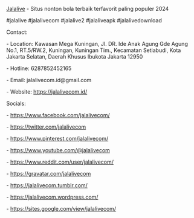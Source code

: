 <p><a href="https://jalalivecom.id/">Jalalive</a> - Situs nonton bola terbaik terfavorit paling populer 2024<p>
<p>#jalalive #jalalivecom #jalalive2 #jalaliveapk #jalalivedownload<p>
<p>Contact:<p>
<p>- Location: Kawasan Mega Kuningan, Jl. DR. Ide Anak Agung Gde Agung No.1, RT.5/RW.2, Kuningan, Kuningan Tim., Kecamatan Setiabudi, Kota Jakarta Selatan, Daerah Khusus Ibukota Jakarta 12950<p>
<p>- Hotline: 6287852452165<p>
<p>- Email: jalalivecom.id@gmail.com<p>
<p>- Website: <a href="https://jalalivecom.id/">https://jalalivecom.id/</a><p>
<p>Socials:<p>
<p>- <a href="https://www.facebook.com/jalalivecom/">https://www.facebook.com/jalalivecom/</a><p>
<p>- <a href="https://twitter.com/jalalivecom">https://twitter.com/jalalivecom</a><p>
<p>- <a href="https://www.pinterest.com/jalalivecom/">https://www.pinterest.com/jalalivecom/</a><p>
<p>- <a href="https://www.youtube.com/@jalalivecom">https://www.youtube.com/@jalalivecom</a><p>
<p>- <a href="https://www.reddit.com/user/jalalivecom/">https://www.reddit.com/user/jalalivecom/</a><p>
<p>- <a href="https://gravatar.com/jalalivecom">https://gravatar.com/jalalivecom</a><p>
<p>- <a href="https://jalalivecom.tumblr.com/">https://jalalivecom.tumblr.com/</a><p>
<p>- <a href="https://jalalivecom.wordpress.com/">https://jalalivecom.wordpress.com/</a><p>
<p>- <a href="https://sites.google.com/view/jalalivecom/">https://sites.google.com/view/jalalivecom/</a><p>